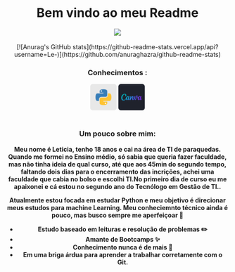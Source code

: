 <!DOCTYPE html PUBLIC "-//W3C//DTD XHTML 1.0 Transitional//EN" "http://www.w3.org/TR/xhtml1/DTD/xhtml1-transitional.dtd">
<html lang="pt-br">
<head>
    <meta name="description" content="Read me Leticia Costa">
  <meta name="keywords" content="Python,machine learning,estudand, desenvolvimento">  
</head>
<body>
  <header>
    <h1> Bem vindo ao meu Readme </h1>
       <img src=  https://github-readme-stats.vercel.app/api/top-langs/?username=Le-Costa&hide_progress=true> </p>
      [![Anurag's GitHub stats](https://github-readme-stats.vercel.app/api?username=Le-)](https://github.com/anuraghazra/github-readme-stats)
    <h3><b> Conhecimentos :</h3>
      <div align="center">
      <img alt="Python" height="60" width="Width" src="https://github.com/gui-bus/TechIcons/blob/main/Light/Python.svg">
      <img alt="Canva" height="60" width="Width" src="https://github.com/gui-bus/TechIcons/blob/main/Dark/Canva.svg">
</div>
      <br> 
    <h3> Um pouco sobre mim:  </h3>
    <p> Meu nome é Leticia, tenho 18 anos e cai na área de TI de paraquedas.<br>
    Quando me formei no Ensino médio, só sabia que queria fazer faculdade, mas não tinha ideia de qual curso, até que aos 45min do segundo tempo,
    faltando dois dias para o encerramento das incrições, achei uma faculdade que cabia no bolso e escolhi TI.No primeiro dia de curso eu me apaixonei e cá estou no segundo ano do Tecnólogo em Gestão de TI.. <br>
     </p>
    <p>
    Atualmente estou focada em estudar Python e meu objetivo é direcionar meus estudos para machine Learning. Meu conheciemnto técnico ainda é pouco, mas busco sempre me aperfeiçoar &#128170; </p>
    <ul>
      <li>Estudo baseado em leituras e resolução de problemas 	&#9999;&#65039; </li>
      <li> Amante de Bootcamps 	&#10024; </li>
      <li>Conhecimento nunca é de mais  &#128214; </li>
      <li> Em uma briga árdua para aprender a trabalhar corretamente com o Git. </li>
    </ul>
      

      
    
                      
  </header>








  
</body>

</html>
